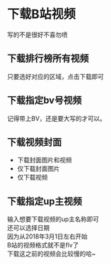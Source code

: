 # 下载B站视频
写的不是很好不喜勿喷

## 下载排行榜所有视频
只要选好对应的区域，点击下载即可

## 下载指定bv号视频
记得带上BV，还是要大写的才可以。

## 下载视频封面
* 下载封面图片和视频
* 仅下载封面图片
* 仅下载视频

## 下载指定up主视频
输入想要下载视频的up主名称即可  
还可以选择日期  
因为从2018年3月1日左右开始  
B站的视频格式就不是flv了  
下载这之前的视频会比较慢的哈~
